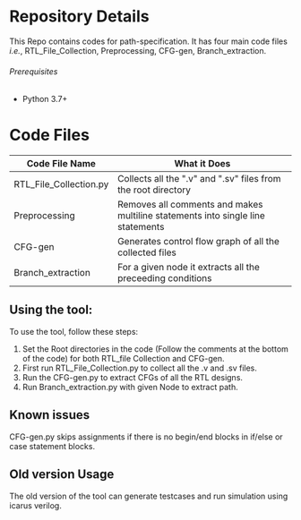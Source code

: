 # Repository Details
This Repo contains codes for path-specification. It has four main code files *i.e.*, RTL_File_Collection, Preprocessing, CFG-gen, Branch_extraction.

###### Prerequisites
- Python 3.7+

# Code Files

| Code File Name | What it Does |
| --- | --- |
| RTL_File_Collection.py | Collects all the ".v" and ".sv" files from the root directory|
| Preprocessing | Removes all comments and makes multiline statements into single line statements |
| CFG-gen | Generates control flow graph of all the collected files |
| Branch_extraction | For a given node it extracts all the preceeding conditions |

## Using the tool:
To use the tool, follow these steps:

1. Set the Root directories in the code (Follow the comments at the bottom of the code) for both RTL_file Collection and CFG-gen.
2. First run RTL_File_Collection.py to collect all the .v and .sv files.
3. Run the CFG-gen.py to extract CFGs of all the RTL designs.
4. Run Branch_extraction.py with given Node to extract path.

## Known issues
CFG-gen.py skips assignments if there is no begin/end blocks in if/else or case statement blocks.

## Old version Usage
The old version of the tool can generate testcases and run simulation using icarus verilog.
